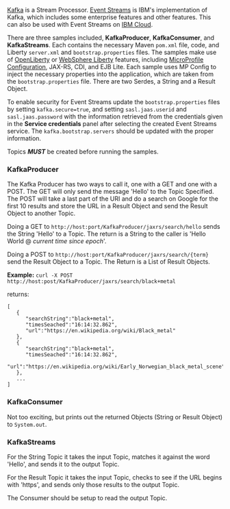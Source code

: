 [Kafka](https://kafka.apache.org) is a Stream Processor.  [Event Streams](https://ibm.github.io/event-streams/) is IBM's implementation of Kafka, which includes some enterprise features and other features.  This can also be used with Event Streams on [IBM Cloud](https://cloud.ibm.com/catalog/services/event-streams).

There are three samples included, **KafkaProducer**, **KafkaConsumer**, and **KafkaStreams**. Each contains the necessary Maven `pom.xml` file, code, and Liberty `server.xml` and `bootstrap.properties` files.  The samples make use of [OpenLiberty](https://openliberty.io) or [WebSphere Liberty](https://developer.ibm.com/wasdev/websphere-liberty/) features, including [MicroProfile Configuration](https://microprofile.io), JAX-RS, CDI, and EJB Lite.  Each sample uses MP Config to inject the necessary properties into the application, which are taken from the `bootstrap.properties` file.  There are two Serdes, a String and a Result Object. 

To enable security for Event Streams update the `bootstrap.properties` files by setting `kafka.secure=true`, and setting `sasl.jaas.userid` and `sasl.jaas.password` with the information retrieved from the credentials given in the **Service credentials** panel after selecting the created Event Streams service.  The `kafka.bootstrap.servers` should be updated with the proper information. 

Topics _**MUST**_ be created before running the samples.

### KafkaProducer ####
The Kafka Producer has two ways to call it, one with a GET and one with a POST.  The GET will only send the message 'Hello' to the Topic Specified.  The POST will take a last part of the URI and do a search on Google for the first 10 results and store the URL in a Result Object and send the Result Object to another Topic.

Doing a GET to `http://host:port/KafkaProducer/jaxrs/search/hello` sends the String 'Hello' to a Topic.  The return is a String to the caller is 'Hello World @ _current time since epoch_'.

Doing a POST to `http://host:port/KafkaProducer/jaxrs/search/{term}` send the Result Object to a Topic.  The Return is a List of Result Objects.

**Example:**
`curl -X POST http://host:post/KafkaProducer/jaxrs/search/black+metal`

returns:
```
[
   {
      "searchString":"black+metal",
      "timesSeached":"16:14:32.862",
      "url":"https://en.wikipedia.org/wiki/Black_metal"
   },
   {
      "searchString":"black+metal",
      "timesSeached":"16:14:32.862",
      "url":"https://en.wikipedia.org/wiki/Early_Norwegian_black_metal_scene"
   },
   ...
]
```

### KafkaConsumer ####

Not too exciting, but prints out the returned Objects (String or Result Object) to `System.out`.  

### KafkaStreams ####

For the String Topic it takes the input Topic, matches it against the word 'Hello', and sends it to the output Topic.

For the Result Topic it takes the input Topic, checks to see if the URL begins with 'https', and sends only those results to the output Topic.

The Consumer should be setup to read the output Topic.
